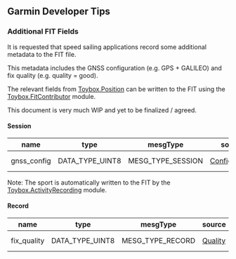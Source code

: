 ## Garmin Developer Tips

### Additional FIT Fields

It is requested that speed sailing applications record some additional metadata to the FIT file.

This metadata includes the GNSS configuration  (e.g. GPS + GALILEO) and fix quality (e.g. quality = good).

The relevant fields from [Toybox.Position](https://developer.garmin.com/connect-iq/api-docs/Toybox/Position.html) can be written to the FIT using the [Toybox.FitContributor](https://developer.garmin.com/connect-iq/api-docs/Toybox/FitContributor.html) module.

This document is very much WIP and yet to be finalized / agreed.



#### Session

| name        | type            | **mesgType**      | source                                                       | example                       |
| ----------- | --------------- | ----------------- | ------------------------------------------------------------ | ----------------------------- |
| gnss_config | DATA_TYPE_UINT8 | MESG_TYPE_SESSION | [Configuration](https://developer.garmin.com/connect-iq/api-docs/Toybox/Position.html#Configuration-module) | 3 = CONFIGURATION_GPS_GALILEO |

Note: The sport is automatically written to the FIT by the [Toybox.ActivityRecording](https://developer.garmin.com/connect-iq/api-docs/Toybox/ActivityRecording.html) module.



#### Record

| name        | type            | **mesgType**     | source                                                       | example          |
| ----------- | --------------- | ---------------- | ------------------------------------------------------------ | ---------------- |
| fix_quality | DATA_TYPE_UINT8 | MESG_TYPE_RECORD | [Quality](https://developer.garmin.com/connect-iq/api-docs/Toybox/Position.html#Quality-module) | 4 = QUALITY_GOOD |

